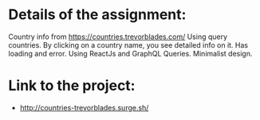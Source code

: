 # Details of the assignment:
Country info from https://countries.trevorblades.com/
Using query countries.
By clicking on a country name, you see detailed info on it.
Has loading and error.
Using ReactJs and GraphQL Queries.
Minimalist design.
# Link to the project:
-  http://countries-trevorblades.surge.sh/
